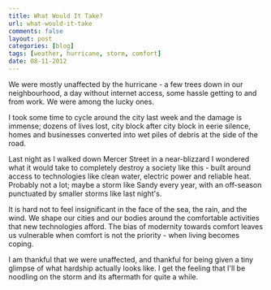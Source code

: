 ```yaml
---
title: What Would It Take?
url: what-would-it-take
comments: false
layout: post
categories: [blog]
tags: [weather, hurricane, storm, comfort]
date: 08-11-2012
---
```

We were mostly unaffected by the hurricane - a few trees down in our neighbourhood, a day without internet access, some hassle getting to and from work. We were among the lucky ones. 

I took some time to cycle around the city last week and the damage is immense; dozens of lives lost, city block after city block in eerie silence, homes and businesses converted into wet piles of debris at the side of the road. 

Last night as I walked down Mercer Street in a near-blizzard I wondered what it would take to completely destroy a society like this - built around access to technologies like clean water, electric power and reliable heat. Probably not a lot; maybe a storm like Sandy every year, with an off-season punctuated by smaller storms like last night's. 

It is hard not to feel insignificant in the face of the sea, the rain, and the wind. We shape our cities and our bodies around the comfortable activities that new technologies afford. The bias of modernity towards comfort leaves us vulnerable when comfort is not the priority - when living becomes coping. 

I am thankful that we were unaffected, and thankful for being given a tiny glimpse of what hardship actually looks like. I get the feeling that I'll be noodling on the storm and its aftermath for quite a while.